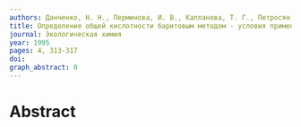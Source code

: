 ```yaml
---
authors: Данченко, Н. Н., Перминова, И. В., Капланова, Т. Г., Петросян, В. С.
title: Определение общей кислотности баритовым методом - условия применимости для анализа гумусовых кислот
journal: Экологическая химия
year: 1995
pages: 4, 313-317
doi: 
graph_abstract: 0
---
```


# Abstract 

 